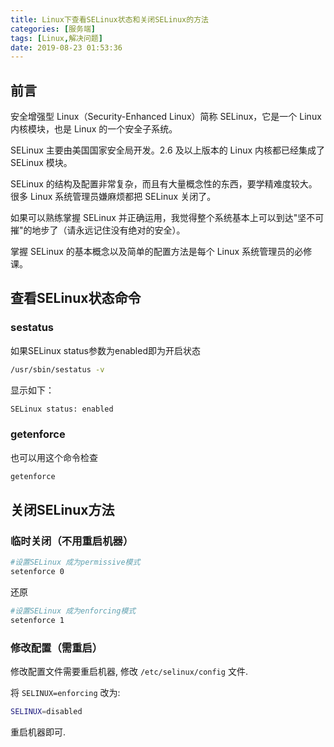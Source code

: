 ```yaml
---
title: Linux下查看SELinux状态和关闭SELinux的方法
categories: [服务端]
tags: [Linux,解决问题]
date: 2019-08-23 01:53:36
---
```


<!-- more -->

## 前言

安全增强型 Linux（Security-Enhanced Linux）简称 SELinux，它是一个 Linux 内核模块，也是 Linux 的一个安全子系统。

SELinux 主要由美国国家安全局开发。2.6 及以上版本的 Linux 内核都已经集成了 SELinux 模块。

SELinux 的结构及配置非常复杂，而且有大量概念性的东西，要学精难度较大。很多 Linux 系统管理员嫌麻烦都把 SELinux 关闭了。

如果可以熟练掌握 SELinux 并正确运用，我觉得整个系统基本上可以到达"坚不可摧"的地步了（请永远记住没有绝对的安全）。

掌握 SELinux 的基本概念以及简单的配置方法是每个 Linux 系统管理员的必修课。

## 查看SELinux状态命令

### sestatus

如果SELinux status参数为enabled即为开启状态

```sh
/usr/sbin/sestatus -v
```

显示如下：

```sh
SELinux status: enabled
```

### getenforce

也可以用这个命令检查

```sh
getenforce
```

## 关闭SELinux方法

### 临时关闭（不用重启机器）

```sh
#设置SELinux 成为permissive模式
setenforce 0
```

还原

```sh
#设置SELinux 成为enforcing模式
setenforce 1
```

### 修改配置（需重启）

修改配置文件需要重启机器, 修改 `/etc/selinux/config` 文件.

将 `SELINUX=enforcing` 改为:

```sh
SELINUX=disabled
```

重启机器即可.
